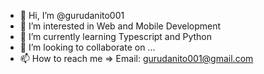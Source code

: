 - 👋 Hi, I’m @gurudanito001
- 👀 I’m interested in Web and Mobile Development 
- 🌱 I’m currently learning Typescript and Python
- 💞️ I’m looking to collaborate on ...
- 📫 How to reach me => Email: gurudanito001@gmail.com 

<!---
gurudanito001/gurudanito001 is a ✨ special ✨ repository because its `README.md` (this file) appears on your GitHub profile.
You can click the Preview link to take a look at your changes.
--->
